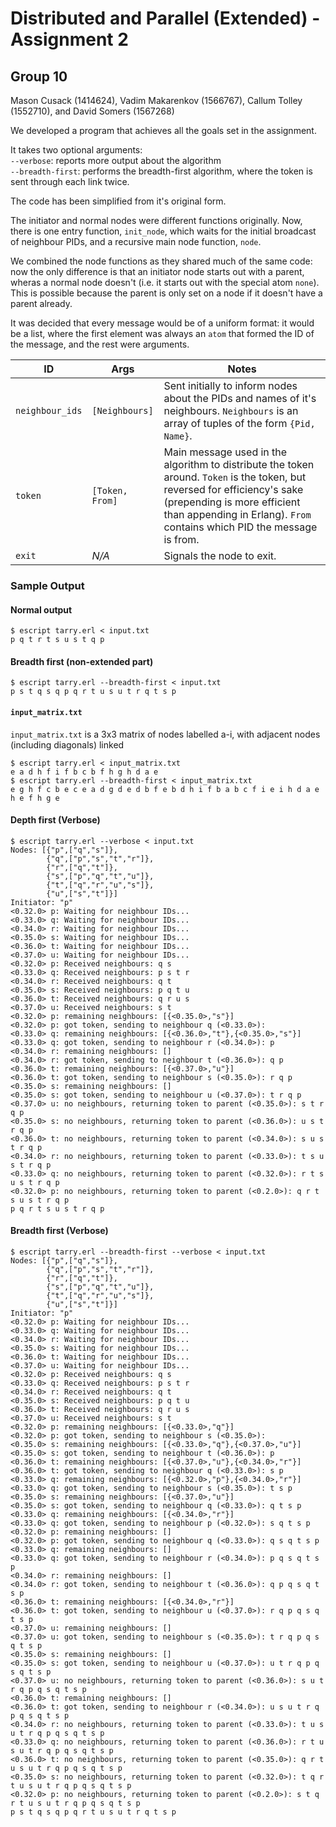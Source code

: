 
# Distributed and Parallel (Extended) - Assignment 2
## Group 10
Mason Cusack (1414624),
Vadim Makarenkov (1566767),
Callum Tolley (1552710), and
David Somers (1567268)

We developed a program that achieves all the goals set in the assignment.

It takes two optional arguments:<br/>
`--verbose`: reports more output about the algorithm<br/>
`--breadth-first`: performs the breadth-first algorithm, where the token is sent through each link twice.

The code has been simplified from it's original form.

The initiator and normal nodes were different functions originally. Now, there is one
entry function, `init_node`, which waits for the initial broadcast of neighbour PIDs,
and a recursive main node function, `node`.

We combined the node functions as they shared much of the same code: now the only
difference is that an initiator node starts out with a parent, wheras a normal node
doesn't (i.e. it starts out with the special atom `none`). This is possible because
the parent is only set on a node if it doesn't have a parent already.

It was decided that every message would be of a uniform format: it would be a list, where
the first element was always an `atom` that formed the ID of the message, and the rest
were arguments.

| ID | Args | Notes |
|----|------|-------|
| `neighbour_ids` | `[Neighbours]` | Sent initially to inform nodes about the PIDs and names of it's neighbours. `Neighbours` is an array of tuples of the form `{Pid, Name}`.
| `token` | `[Token, From]` | Main message used in the algorithm to distribute the token around. `Token` is the token, but reversed for efficiency's sake (prepending is more efficient than appending in Erlang). `From` contains which PID the message is from.
| `exit` | *N/A* | Signals the node to exit.


### Sample Output
#### Normal output
```console
$ escript tarry.erl < input.txt
p q t r t s u s t q p
```

#### Breadth first (non-extended part)
```console
$ escript tarry.erl --breadth-first < input.txt
p s t q s q p q r t u s u t r q t s p
```

#### `input_matrix.txt`
`input_matrix.txt` is a 3x3 matrix of nodes labelled a-i, with adjacent nodes (including diagonals) linked

```console
$ escript tarry.erl < input_matrix.txt
e a d h f i f b c b f h g h d a e
$ escript tarry.erl --breadth-first < input_matrix.txt
e g h f c b e c e a d g d e d b f e b d h i f b a b c f i e i h d a e h e f h g e
```

#### Depth first (Verbose)
```console
$ escript tarry.erl --verbose < input.txt
Nodes: [{"p",["q","s"]},
        {"q",["p","s","t","r"]},
        {"r",["q","t"]},
        {"s",["p","q","t","u"]},
        {"t",["q","r","u","s"]},
        {"u",["s","t"]}]
Initiator: "p"
<0.32.0> p: Waiting for neighbour IDs...
<0.33.0> q: Waiting for neighbour IDs...
<0.34.0> r: Waiting for neighbour IDs...
<0.35.0> s: Waiting for neighbour IDs...
<0.36.0> t: Waiting for neighbour IDs...
<0.37.0> u: Waiting for neighbour IDs...
<0.32.0> p: Received neighbours: q s
<0.33.0> q: Received neighbours: p s t r
<0.34.0> r: Received neighbours: q t
<0.35.0> s: Received neighbours: p q t u
<0.36.0> t: Received neighbours: q r u s
<0.37.0> u: Received neighbours: s t
<0.32.0> p: remaining neighbours: [{<0.35.0>,"s"}]
<0.32.0> p: got token, sending to neighbour q (<0.33.0>):
<0.33.0> q: remaining neighbours: [{<0.36.0>,"t"},{<0.35.0>,"s"}]
<0.33.0> q: got token, sending to neighbour r (<0.34.0>): p
<0.34.0> r: remaining neighbours: []
<0.34.0> r: got token, sending to neighbour t (<0.36.0>): q p
<0.36.0> t: remaining neighbours: [{<0.37.0>,"u"}]
<0.36.0> t: got token, sending to neighbour s (<0.35.0>): r q p
<0.35.0> s: remaining neighbours: []
<0.35.0> s: got token, sending to neighbour u (<0.37.0>): t r q p
<0.37.0> u: no neighbours, returning token to parent (<0.35.0>): s t r q p
<0.35.0> s: no neighbours, returning token to parent (<0.36.0>): u s t r q p
<0.36.0> t: no neighbours, returning token to parent (<0.34.0>): s u s t r q p
<0.34.0> r: no neighbours, returning token to parent (<0.33.0>): t s u s t r q p
<0.33.0> q: no neighbours, returning token to parent (<0.32.0>): r t s u s t r q p
<0.32.0> p: no neighbours, returning token to parent (<0.2.0>): q r t s u s t r q p
p q r t s u s t r q p
```

#### Breadth first (Verbose)
```console
$ escript tarry.erl --breadth-first --verbose < input.txt
Nodes: [{"p",["q","s"]},
        {"q",["p","s","t","r"]},
        {"r",["q","t"]},
        {"s",["p","q","t","u"]},
        {"t",["q","r","u","s"]},
        {"u",["s","t"]}]
Initiator: "p"
<0.32.0> p: Waiting for neighbour IDs...
<0.33.0> q: Waiting for neighbour IDs...
<0.34.0> r: Waiting for neighbour IDs...
<0.35.0> s: Waiting for neighbour IDs...
<0.36.0> t: Waiting for neighbour IDs...
<0.37.0> u: Waiting for neighbour IDs...
<0.32.0> p: Received neighbours: q s
<0.33.0> q: Received neighbours: p s t r
<0.34.0> r: Received neighbours: q t
<0.35.0> s: Received neighbours: p q t u
<0.36.0> t: Received neighbours: q r u s
<0.37.0> u: Received neighbours: s t
<0.32.0> p: remaining neighbours: [{<0.33.0>,"q"}]
<0.32.0> p: got token, sending to neighbour s (<0.35.0>):
<0.35.0> s: remaining neighbours: [{<0.33.0>,"q"},{<0.37.0>,"u"}]
<0.35.0> s: got token, sending to neighbour t (<0.36.0>): p
<0.36.0> t: remaining neighbours: [{<0.37.0>,"u"},{<0.34.0>,"r"}]
<0.36.0> t: got token, sending to neighbour q (<0.33.0>): s p
<0.33.0> q: remaining neighbours: [{<0.32.0>,"p"},{<0.34.0>,"r"}]
<0.33.0> q: got token, sending to neighbour s (<0.35.0>): t s p
<0.35.0> s: remaining neighbours: [{<0.37.0>,"u"}]
<0.35.0> s: got token, sending to neighbour q (<0.33.0>): q t s p
<0.33.0> q: remaining neighbours: [{<0.34.0>,"r"}]
<0.33.0> q: got token, sending to neighbour p (<0.32.0>): s q t s p
<0.32.0> p: remaining neighbours: []
<0.32.0> p: got token, sending to neighbour q (<0.33.0>): q s q t s p
<0.33.0> q: remaining neighbours: []
<0.33.0> q: got token, sending to neighbour r (<0.34.0>): p q s q t s p
<0.34.0> r: remaining neighbours: []
<0.34.0> r: got token, sending to neighbour t (<0.36.0>): q p q s q t s p
<0.36.0> t: remaining neighbours: [{<0.34.0>,"r"}]
<0.36.0> t: got token, sending to neighbour u (<0.37.0>): r q p q s q t s p
<0.37.0> u: remaining neighbours: []
<0.37.0> u: got token, sending to neighbour s (<0.35.0>): t r q p q s q t s p
<0.35.0> s: remaining neighbours: []
<0.35.0> s: got token, sending to neighbour u (<0.37.0>): u t r q p q s q t s p
<0.37.0> u: no neighbours, returning token to parent (<0.36.0>): s u t r q p q s q t s p
<0.36.0> t: remaining neighbours: []
<0.36.0> t: got token, sending to neighbour r (<0.34.0>): u s u t r q p q s q t s p
<0.34.0> r: no neighbours, returning token to parent (<0.33.0>): t u s u t r q p q s q t s p
<0.33.0> q: no neighbours, returning token to parent (<0.36.0>): r t u s u t r q p q s q t s p
<0.36.0> t: no neighbours, returning token to parent (<0.35.0>): q r t u s u t r q p q s q t s p
<0.35.0> s: no neighbours, returning token to parent (<0.32.0>): t q r t u s u t r q p q s q t s p
<0.32.0> p: no neighbours, returning token to parent (<0.2.0>): s t q r t u s u t r q p q s q t s p
p s t q s q p q r t u s u t r q t s p
```

